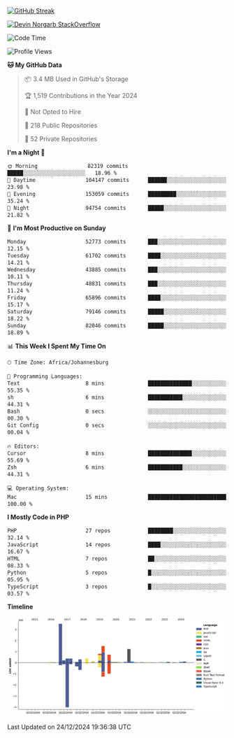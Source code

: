
[![GitHub Streak](http://github-readme-streak-stats.herokuapp.com?user=DevinNorgarb&date_format=M%20j%5B%2C%20Y%5D)]()


[![Devin Norgarb StackOverflow](https://github-readme-stackoverflow.vercel.app/?userID=4993755)](https://stackoverflow.com/users/4993755/devin-norgarb)

<!--START_SECTION:waka-->
![Code Time](http://img.shields.io/badge/Code%20Time-9%2C267%20hrs%209%20mins-blue)

![Profile Views](http://img.shields.io/badge/Profile%20Views-12-blue)

**🐱 My GitHub Data** 

> 📦 3.4 MB Used in GitHub's Storage 
 > 
> 🏆 1,519 Contributions in the Year 2024
 > 
> 🚫 Not Opted to Hire
 > 
> 📜 218 Public Repositories 
 > 
> 🔑 52 Private Repositories 
 > 
**I'm a Night 🦉** 

```text
🌞 Morning                82319 commits       █████░░░░░░░░░░░░░░░░░░░░   18.96 % 
🌆 Daytime                104147 commits      ██████░░░░░░░░░░░░░░░░░░░   23.98 % 
🌃 Evening                153059 commits      █████████░░░░░░░░░░░░░░░░   35.24 % 
🌙 Night                  94754 commits       █████░░░░░░░░░░░░░░░░░░░░   21.82 % 
```
📅 **I'm Most Productive on Sunday** 

```text
Monday                   52773 commits       ███░░░░░░░░░░░░░░░░░░░░░░   12.15 % 
Tuesday                  61702 commits       ████░░░░░░░░░░░░░░░░░░░░░   14.21 % 
Wednesday                43885 commits       ███░░░░░░░░░░░░░░░░░░░░░░   10.11 % 
Thursday                 48831 commits       ███░░░░░░░░░░░░░░░░░░░░░░   11.24 % 
Friday                   65896 commits       ████░░░░░░░░░░░░░░░░░░░░░   15.17 % 
Saturday                 79146 commits       █████░░░░░░░░░░░░░░░░░░░░   18.22 % 
Sunday                   82046 commits       █████░░░░░░░░░░░░░░░░░░░░   18.89 % 
```


📊 **This Week I Spent My Time On** 

```text
🕑︎ Time Zone: Africa/Johannesburg

💬 Programming Languages: 
Text                     8 mins              ██████████████░░░░░░░░░░░   55.35 % 
sh                       6 mins              ███████████░░░░░░░░░░░░░░   44.31 % 
Bash                     0 secs              ░░░░░░░░░░░░░░░░░░░░░░░░░   00.30 % 
Git Config               0 secs              ░░░░░░░░░░░░░░░░░░░░░░░░░   00.04 % 

🔥 Editors: 
Cursor                   8 mins              ██████████████░░░░░░░░░░░   55.69 % 
Zsh                      6 mins              ███████████░░░░░░░░░░░░░░   44.31 % 

💻 Operating System: 
Mac                      15 mins             █████████████████████████   100.00 % 
```

**I Mostly Code in PHP** 

```text
PHP                      27 repos            ████████░░░░░░░░░░░░░░░░░   32.14 % 
JavaScript               14 repos            ████░░░░░░░░░░░░░░░░░░░░░   16.67 % 
HTML                     7 repos             ██░░░░░░░░░░░░░░░░░░░░░░░   08.33 % 
Python                   5 repos             █░░░░░░░░░░░░░░░░░░░░░░░░   05.95 % 
TypeScript               3 repos             █░░░░░░░░░░░░░░░░░░░░░░░░   03.57 % 
```



**Timeline**

![Lines of Code chart](https://raw.githubusercontent.com/DevinNorgarb/DevinNorgarb/main/assets/bar_graph.png)


 Last Updated on 24/12/2024 19:36:38 UTC
<!--END_SECTION:waka-->

